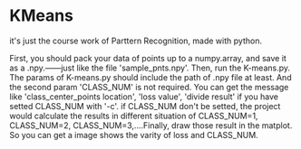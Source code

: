 # KMeans
it's just the course work of Parttern Recognition, made with python.

   First, you should pack your data of points up to a numpy.array, and save it as a .npy.——just like the file 'sample_pnts.npy'.
   Then, run the K-means.py. The params of K-means.py should include the path of .npy file at least. And the second param 'CLASS_NUM' is not required.
   You can get the message like 'class_center_points location', 'loss value', 'divide result' if you have setted CLASS_NUM with '-c'.
   if CLASS_NUM don't be setted, the project would calculate the results in different situation of CLASS_NUM=1, CLASS_NUM=2, CLASS_NUM=3,....Finally, draw those result in the matplot. So you can get a image shows the varity of loss and CLASS_NUM.


